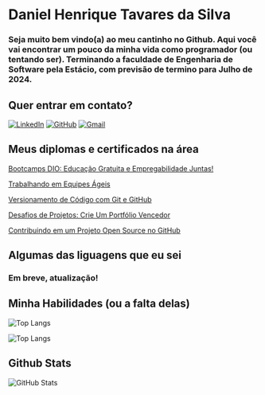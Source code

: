 # Daniel Henrique Tavares da Silva

### Seja muito bem vindo(a) ao meu cantinho no Github. Aqui você vai encontrar um pouco da minha vida como programador (ou tentando ser). Terminando a faculdade de Engenharia de Software pela Estácio, com previsão de termino para Julho de 2024.

## Quer entrar em contato? 
[![LinkedIn](https://img.shields.io/badge/LinkedIn-0077B5?style=for-the-badge&logo=linkedin&logoColor=white)](https://www.linkedin.com/in/daniel-henrique-tavares-da-silva-a3672949/)
[![GitHub](https://img.shields.io/badge/GitHbt-000?style=for-the-badge&logo=github&logoColor=white)](https://github.com/danielhts21)
[![Gmail](https://img.shields.io/badge/Gmail-333333?style=for-the-badge&logo=gmail&logoColor=red)](mailto:danielhts21@gmail.com)

## Meus diplomas e certificados na área
[Bootcamps DIO: Educação Gratuita e Empregabilidade Juntas!](https://www.dio.me/certificate/BFC1346D/share)

[Trabalhando em Equipes Ágeis](https://www.dio.me/certificate/6001A725/share)

[Versionamento de Código com Git e GitHub](https://www.dio.me/certificate/7F37220B/share)

[Desafios de Projetos: Crie Um Portfólio Vencedor](https://www.dio.me/certificate/6222BF4F/share)

[Contribuindo em um Projeto Open Source no GitHub](https://www.dio.me/certificate/492BB026/share)


## Algumas das liguagens que eu sei
### Em breve, atualização!

## Minha Habilidades (ou a falta delas)
![Top Langs](https://github-readme-stats-git-masterrstaa-rickstaa.vercel.app/api/top-langs/?username=danielhts21&bg_color=000&border_color=30A3DC&title_color=E94D5F&text_color=FFF)

![Top Langs](https://github-readme-stats-git-masterrstaa-rickstaa.vercel.app/api/top-langs/?username=danielhts21&layout=compact&bg_color=000&border_color=30A3DC&title_color=E94D5F&text_color=FFF)


## Github Stats
![GitHub Stats](https://github-readme-stats.vercel.app/api?username=danielhts21&theme=transparent&bg_color=000&border_color=30A3DC&show_icons=true&icon_color=30A3DC&title_color=E94D5F&text_color=FFF)
